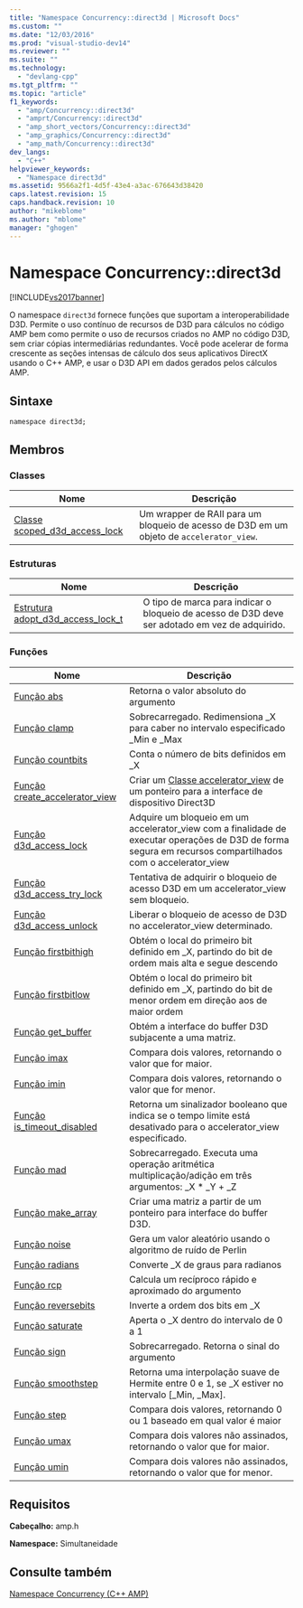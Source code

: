 ```yaml
---
title: "Namespace Concurrency::direct3d | Microsoft Docs"
ms.custom: ""
ms.date: "12/03/2016"
ms.prod: "visual-studio-dev14"
ms.reviewer: ""
ms.suite: ""
ms.technology: 
  - "devlang-cpp"
ms.tgt_pltfrm: ""
ms.topic: "article"
f1_keywords: 
  - "amp/Concurrency::direct3d"
  - "amprt/Concurrency::direct3d"
  - "amp_short_vectors/Concurrency::direct3d"
  - "amp_graphics/Concurrency::direct3d"
  - "amp_math/Concurrency::direct3d"
dev_langs: 
  - "C++"
helpviewer_keywords: 
  - "Namespace direct3d"
ms.assetid: 9566a2f1-4d5f-43e4-a3ac-676643d38420
caps.latest.revision: 15
caps.handback.revision: 10
author: "mikeblome"
ms.author: "mblome"
manager: "ghogen"
---
```

# Namespace Concurrency::direct3d
[!INCLUDE[vs2017banner](../../../assembler/inline/includes/vs2017banner.md)]

O namespace `direct3d` fornece funções que suportam a interoperabilidade D3D.  Permite o uso contínuo de recursos de D3D para cálculos no código AMP bem como permite o uso de recursos criados no AMP no código D3D, sem criar cópias intermediárias redundantes.  Você pode acelerar de forma crescente as seções intensas de cálculo dos seus aplicativos DirectX usando o C\+\+ AMP, e usar o D3D API em dados gerados pelos cálculos AMP.  
  
## Sintaxe  
  
```  
namespace direct3d;  
```  
  
## Membros  
  
### Classes  
  
|Nome|Descrição|  
|----------|---------------|  
|[Classe scoped\_d3d\_access\_lock](../Topic/scoped_d3d_access_lock%20Class.md)|Um wrapper de RAII para um bloqueio de acesso de D3D em um objeto de `accelerator_view`.|  
  
### Estruturas  
  
|Nome|Descrição|  
|----------|---------------|  
|[Estrutura adopt\_d3d\_access\_lock\_t](../../../parallel/amp/reference/adopt-d3d-access-lock-t-structure.md)|O tipo de marca para indicar o bloqueio de acesso de D3D deve ser adotado em vez de adquirido.|  
  
### Funções  
  
|Nome|Descrição|  
|----------|---------------|  
|[Função abs](../Topic/abs%20Function.md)|Retorna o valor absoluto do argumento|  
|[Função clamp](../Topic/clamp%20Function.md)|Sobrecarregado.  Redimensiona \_X para caber no intervalo especificado \_Min e \_Max|  
|[Função countbits](../Topic/countbits%20Function.md)|Conta o número de bits definidos em \_X|  
|[Função create\_accelerator\_view](../Topic/create_accelerator_view%20Function.md)|Criar um [Classe accelerator\_view](../Topic/accelerator_view%20Class.md) de um ponteiro para a interface de dispositivo Direct3D|  
|[Função d3d\_access\_lock](../Topic/d3d_access_lock%20Function.md)|Adquire um bloqueio em um accelerator\_view com a finalidade de executar operações de D3D de forma segura em recursos compartilhados com o accelerator\_view|  
|[Função d3d\_access\_try\_lock](../Topic/d3d_access_try_lock%20Function.md)|Tentativa de adquirir o bloqueio de acesso D3D em um accelerator\_view sem bloqueio.|  
|[Função d3d\_access\_unlock](../Topic/d3d_access_unlock%20Function.md)|Liberar o bloqueio de acesso de D3D no accelerator\_view determinado.|  
|[Função firstbithigh](../Topic/firstbithigh%20Function.md)|Obtém o local do primeiro bit definido em \_X, partindo do bit de ordem mais alta e segue descendo|  
|[Função firstbitlow](../Topic/firstbitlow%20Function.md)|Obtém o local do primeiro bit definido em \_X, partindo do bit de menor ordem em direção aos de maior ordem|  
|[Função get\_buffer](../Topic/get_buffer%20Function.md)|Obtém a interface do buffer D3D subjacente a uma matriz.|  
|[Função imax](../Topic/imax%20Function.md)|Compara dois valores, retornando o valor que for maior.|  
|[Função imin](../Topic/imin%20Function.md)|Compara dois valores, retornando o valor que for menor.|  
|[Função is\_timeout\_disabled](../Topic/is_timeout_disabled%20Function.md)|Retorna um sinalizador booleano que indica se o tempo limite está desativado para o accelerator\_view especificado.|  
|[Função mad](../Topic/mad%20Function.md)|Sobrecarregado.  Executa uma operação aritmética multiplicação\/adição em três argumentos: \_X \* \_Y \+ \_Z|  
|[Função make\_array](../Topic/make_array%20Function.md)|Criar uma matriz a partir de um ponteiro para interface do buffer D3D.|  
|[Função noise](../Topic/noise%20Function.md)|Gera um valor aleatório usando o algoritmo de ruído de Perlin|  
|[Função radians](../Topic/radians%20Function.md)|Converte \_X de graus para radianos|  
|[Função rcp](../Topic/rcp%20Function.md)|Calcula um recíproco rápido e aproximado do argumento|  
|[Função reversebits](../Topic/reversebits%20Function.md)|Inverte a ordem dos bits em \_X|  
|[Função saturate](../Topic/saturate%20Function.md)|Aperta o \_X dentro do intervalo de 0 a 1|  
|[Função sign](../Topic/sign%20Function.md)|Sobrecarregado.  Retorna o sinal do argumento|  
|[Função smoothstep](../Topic/smoothstep%20Function.md)|Retorna uma interpolação suave de Hermite entre 0 e 1, se \_X estiver no intervalo \[\_Min, \_Max\].|  
|[Função step](../Topic/step%20Function.md)|Compara dois valores, retornando 0 ou 1 baseado em qual valor é maior|  
|[Função umax](../Topic/umax%20Function.md)|Compara dois valores não assinados, retornando o valor que for maior.|  
|[Função umin](../Topic/umin%20Function.md)|Compara dois valores não assinados, retornando o valor que for menor.|  
  
## Requisitos  
 **Cabeçalho:** amp.h  
  
 **Namespace:** Simultaneidade  
  
## Consulte também  
 [Namespace Concurrency \(C\+\+ AMP\)](../../../parallel/amp/reference/concurrency-namespace-cpp-amp.md)